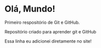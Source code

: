 # Olá, Mundo!
 Primeiro respositório de Git e GitHub.

 Repositório criado para aprender git e GitHub

 Essa linha eu adicionei diretamente no site!
